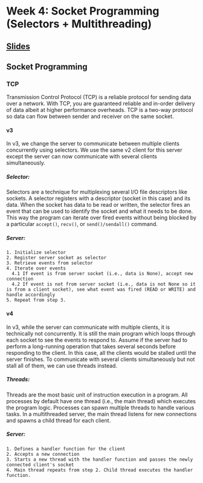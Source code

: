 # Week 4: Socket Programming (Selectors + Multithreading)
## [Slides](https://docs.google.com/presentation/d/1PndYVxTHs3kAERvPEXYf1SRjfH2cqpHrNJaLeK-Ga1E/edit?usp=sharing)


## Socket Programming

### TCP
Transmission Control Protocol (TCP) is a reliable protocol for sending data over a network. With TCP, you are guaranteed reliable and in-order delivery of data albeit at higher performance overheads. TCP is a two-way protocol so data can flow between sender and receiver on the same socket.

#### v3
In v3, we change the server to communicate between multiple clients concurrently using selectors. We use the same v2 client for this server except the server can now communicate with several clients simultaneously.
##### Selector:
Selectors are a technique for multiplexing several I/O file descriptors like sockets. A selector registers with a descriptor (socket in this case) and its data. When the socket has data to be read or written, the selector fires an event that can be used to identify the socket and what it needs to be done. This way the program can iterate over fired events without being blocked by a particular `accept()`, `recv()`, or `send()/sendall()` command.
##### Server: 
    1. Initialize selector
    2. Register server socket as selector
    3. Retrieve events from selector
    4. Iterate over events
      4.1 If event is from server socket (i.e., data is None), accept new connection
      4.2 If event is not from server socket (i.e., data is not None so it is from a client socket), see what event was fired (READ or WRITE) and handle accordingly
    5. Repeat from step 3.
#### v4
In v3, while the server can communicate with multiple clients, it is technically not concurrently. It is still the main program which loops through each socket to see the events to respond to. Assume if the server had to perform a long-running operation that takes several seconds before responding to the client. In this case, all the clients would be stalled until the server finishes. To communicate with several clients simultaneously but not stall all of them, we can use threads instead.

##### Threads:
Threads are the most basic unit of instruction execution in a program. All processes by default have one thread (i.e., the main thread) which executes the program logic. Processes can spawn multiple threads to handle various tasks. In a multithreaded server, the main thread listens for new connections and spawns a child thread for each client.

##### Server: 
    1. Defines a handler function for the client
    2. Accepts a new connection
    3. Starts a new thread with the handler function and passes the newly connected client's socket
    4. Main thread repeats from step 2. Child thread executes the handler function.
